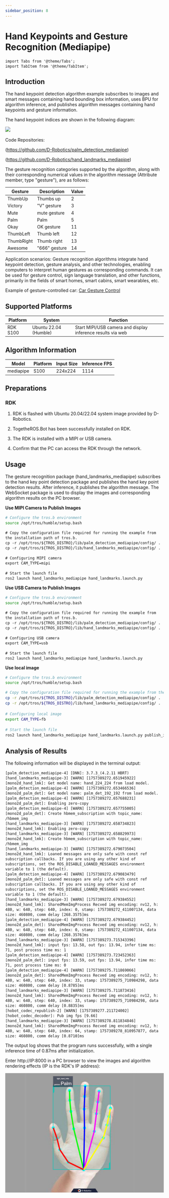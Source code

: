 ```yaml
---
sidebar_position: 8
---
```

# Hand Keypoints and Gesture Recognition (Mediapipe)

```mdx-code-block
import Tabs from '@theme/Tabs';
import TabItem from '@theme/TabItem';
```

## Introduction

The hand keypoint detection algorithm example subscribes to images and smart messages containing hand bounding box information, uses BPU for algorithm inference, and publishes algorithm messages containing hand keypoints and gesture information.

The hand keypoint indices are shown in the following diagram:

![](https://rdk-doc.oss-cn-beijing.aliyuncs.com/doc/img/05_Robot_development/03_boxs/function/image/box_adv/hand_lmk_index.jpeg)

Code Repositories:

 (https://github.com/D-Robotics/palm_detection_mediapipe)

 (https://github.com/D-Robotics/hand_landmarks_mediapipe)

The gesture recognition categories supported by the algorithm, along with their corresponding numerical values in the algorithm message (Attribute member, type "gesture"), are as follows:

| Gesture    | Description   | Value |
| ---------- | ------------- | ----- |
| ThumbUp    | Thumbs up     | 2     |
| Victory    | "V" gesture   | 3     |
| Mute       | mute gesture  | 4     |
| Palm       | Palm          | 5     |
| Okay       | OK gesture    | 11    |
| ThumbLeft  | Thumb left    | 12    |
| ThumbRight | Thumb right   | 13    |
| Awesome    | "666" gesture | 14    |

Application scenarios: Gesture recognition algorithms integrate hand keypoint detection, gesture analysis, and other technologies, enabling computers to interpret human gestures as corresponding commands. It can be used for gesture control, sign language translation, and other functions, primarily in the fields of smart homes, smart cabins, smart wearables, etc.

Example of gesture-controlled car: [Car Gesture Control](../../apps/car_gesture_control)

## Supported Platforms

| Platform                             | System | Function                                 |
| -------------------------------- | ------------ | ----------------------------------------------- |
| RDK S100 | Ubuntu 22.04 (Humble) | Start MIPI/USB camera and display inference results via web |

## Algorithm Information

| Model | Platform | Input Size | Inference FPS |
| ---- | ---- | ------------ | ---- |
| mediapipe | S100 | 224x224 | 1114 |

## Preparations

### RDK

1. RDK is flashed with  Ubuntu 20.04/22.04 system image provided by D-Robotics.

2. TogetheROS.Bot has been successfully installed on RDK.

3. The RDK is installed with a MIPI or USB camera.

4. Confirm that the PC can access the RDK through the network.

## Usage

The gesture recognition package (hand_landmarks_mediapipe) subscribes to the hand key point detection package and publishes the hand key point detection results. After inference, it publishes the algorithm message. The WebSocket package is used to display the images and corresponding algorithm results on the PC browser.


**Use MIPI Camera to Publish Images**


<Tabs groupId="tros-distro">

<TabItem value="humble" label="Humble">

```bash
# Configure the tros.b environment
source /opt/tros/humble/setup.bash
```

</TabItem>

</Tabs>

```shell
# Copy the configuration file required for running the example from the installation path of tros.b.
cp -r /opt/tros/${TROS_DISTRO}/lib/palm_detection_mediapipe/config/ .
cp -r /opt/tros/${TROS_DISTRO}/lib/hand_landmarks_mediapipe/config/ .

# Configuring MIPI camera
export CAM_TYPE=mipi

# Start the launch file
ros2 launch hand_landmarks_mediapipe hand_landmarks.launch.py
```

**Use USB Camera to Publish Images**


<Tabs groupId="tros-distro">

<TabItem value="humble" label="Humble">

```bash
# Configure the tros.b environment
source /opt/tros/humble/setup.bash
```

</TabItem>

</Tabs>

```shell
# Copy the configuration file required for running the example from the installation path of tros.b.
cp -r /opt/tros/${TROS_DISTRO}/lib/palm_detection_mediapipe/config/ .
cp -r /opt/tros/${TROS_DISTRO}/lib/hand_landmarks_mediapipe/config/ .

# Configuring USB camera
export CAM_TYPE=usb

# Start the launch file
ros2 launch hand_landmarks_mediapipe hand_landmarks.launch.py
```

**Use local image**

```bash
# Configure the tros.b environment
source /opt/tros/humble/setup.bash
```

<Tabs groupId="tros-distro">

<TabItem value="humble" label="Humble">

```bash
# Copy the configuration file required for running the example from the installation path of tros.b.
cp -r /opt/tros/${TROS_DISTRO}/lib/palm_detection_mediapipe/config/ .
cp -r /opt/tros/${TROS_DISTRO}/lib/hand_landmarks_mediapipe/config/ .

# Configuring local image
export CAM_TYPE=fb

# Start the launch file
ros2 launch hand_landmarks_mediapipe hand_landmarks.launch.py publish_image_source:=config/example.jpg publish_image_format:=jpg publish_output_image_w:=640 publish_output_image_h:=480
```

## Analysis of Results

The following information will be displayed in the terminal output:

```shell
[palm_detection_mediapipe-4] [DNN]: 3.7.3_(4.2.11 HBRT)
[hand_landmarks_mediapipe-3] [WARN] [1757389272.651945922] [mono2d_hand_lmk]: Get model name: hand_224_224 from load model.
[palm_detection_mediapipe-4] [WARN] [1757389272.653466536] [mono2d_palm_det]: Get model name: palm_det_192_192 from load model.
[palm_detection_mediapipe-4] [WARN] [1757389272.657688231] [mono2d_palm_det]: Enabling zero-copy
[palm_detection_mediapipe-4] [WARN] [1757389272.657755005] [mono2d_palm_det]: Create hbmem_subscription with topic_name: /hbmem_img
[hand_landmarks_mediapipe-3] [WARN] [1757389272.658734823] [mono2d_hand_lmk]: Enabling zero-copy
[hand_landmarks_mediapipe-3] [WARN] [1757389272.658829973] [mono2d_hand_lmk]: Create hbmem_subscription with topic_name: /hbmem_img
[hand_landmarks_mediapipe-3] [WARN] [1757389272.679073504] [mono2d_hand_lmk]: Loaned messages are only safe with const ref subscription callbacks. If you are using any other kind of subscriptions, set the ROS_DISABLE_LOANED_MESSAGES environment variable to 1 (the default).
[palm_detection_mediapipe-4] [WARN] [1757389272.679083479] [mono2d_palm_det]: Loaned messages are only safe with const ref subscription callbacks. If you are using any other kind of subscriptions, set the ROS_DISABLE_LOANED_MESSAGES environment variable to 1 (the default).
[hand_landmarks_mediapipe-3] [WARN] [1757389272.679384552] [mono2d_hand_lmk]: SharedMemImgProcess Recved img encoding: nv12, h: 480, w: 640, step: 640, index: 0, stamp: 1757389272_411007134, data size: 460800, comm delay [268.3575]ms
[palm_detection_mediapipe-4] [WARN] [1757389272.679384452] [mono2d_palm_det]: SharedMemImgProcess Recved img encoding: nv12, h: 480, w: 640, step: 640, index: 0, stamp: 1757389272_411007134, data size: 460800, comm delay [268.3576]ms
[hand_landmarks_mediapipe-3] [WARN] [1757389273.715343396] [mono2d_hand_lmk]: input fps: 13.58, out fps: 13.94, infer time ms: 71, post process time ms: 1
[palm_detection_mediapipe-4] [WARN] [1757389273.723452363] [mono2d_palm_det]: input fps: 13.59, out fps: 13.94, infer time ms: 71, post process time ms: 0
[palm_detection_mediapipe-4] [WARN] [1757389275.711869066] [mono2d_palm_det]: SharedMemImgProcess Recved img encoding: nv12, h: 480, w: 640, step: 640, index: 33, stamp: 1757389275_710984298, data size: 460800, comm delay [0.8785]ms
[hand_landmarks_mediapipe-3] [WARN] [1757389275.711873416] [mono2d_hand_lmk]: SharedMemImgProcess Recved img encoding: nv12, h: 480, w: 640, step: 640, index: 33, stamp: 1757389275_710984298, data size: 460800, comm delay [0.8835]ms
[hobot_codec_republish-2] [WARN] [1757389277.211724002] [hobot_codec_decoder]: Pub img fps [9.66]
[hand_landmarks_mediapipe-3] [WARN] [1757389278.811834846] [mono2d_hand_lmk]: SharedMemImgProcess Recved img encoding: nv12, h: 480, w: 640, step: 640, index: 64, stamp: 1757389278_810957877, data size: 460800, comm delay [0.8710]ms
```

The output log shows that the program runs successfully, with a single inference time of 0.87ms after initialization.

Enter http://IP:8000 in a PC browser to view the images and algorithm rendering effects (IP is the RDK's IP address):

![](image/hand_lmk_web.jpg)
